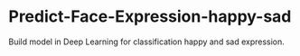 # Predict-Face-Expression-happy-sad
Build model in Deep Learning for classification happy and sad expression.
